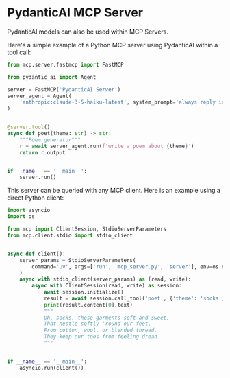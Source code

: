 # PydanticAI MCP Server

PydanticAI models can also be used within MCP Servers.

Here's a simple example of a Python MCP server using PydanticAI within a tool call:

```python
from mcp.server.fastmcp import FastMCP

from pydantic_ai import Agent

server = FastMCP('PydanticAI Server')
server_agent = Agent(
    'anthropic:claude-3-5-haiku-latest', system_prompt='always reply in rhyme'
)


@server.tool()
async def poet(theme: str) -> str:
    """Poem generator"""
    r = await server_agent.run(f'write a poem about {theme}')
    return r.output


if __name__ == '__main__':
    server.run()
```

This server can be queried with any MCP client. Here is an example using a direct Python client:

```python
import asyncio
import os

from mcp import ClientSession, StdioServerParameters
from mcp.client.stdio import stdio_client


async def client():
    server_params = StdioServerParameters(
        command='uv', args=['run', 'mcp_server.py', 'server'], env=os.environ
    )
    async with stdio_client(server_params) as (read, write):
        async with ClientSession(read, write) as session:
            await session.initialize()
            result = await session.call_tool('poet', {'theme': 'socks'})
            print(result.content[0].text)
            """
            Oh, socks, those garments soft and sweet,
            That nestle softly 'round our feet,
            From cotton, wool, or blended thread,
            They keep our toes from feeling dread.
            """


if __name__ == '__main__':
    asyncio.run(client())
```

